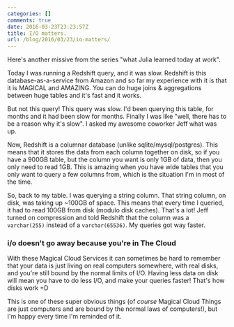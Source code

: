 ```yaml
---
categories: []
comments: true
date: 2016-03-23T23:23:57Z
title: I/O matters.
url: /blog/2016/03/23/io-matters/
---
```


Here's another missive from the series "what Julia learned today at work".

Today I was running a Redshift query, and it was slow. Redshift is this database-as-a-service from Amazon and so far my experience with it is that it is MAGICAL and AMAZING. You can do huge joins & aggregations between huge tables and it's fast and it works.

But not this query! This query was slow. I'd been querying this table, for months and it had been slow for months. Finally I was like "well, there has to be a reason why it's slow". I asked my awesome coworker Jeff what was up.

Now, Redshift is a columnar database (unlike sqlite/mysql/postgres). This means that it stores the data from each column together on disk, so if you have a 900GB table, but the column you want is only 1GB of data, then you only need to read 1GB. This is amazing when you have wide tables that you only want to query a few columns from, which is the situation I'm in most of the time.

So, back to my table. I was querying a string column. That string column, on disk, was taking up ~100GB of space. This means that every time I queried, it had to read 100GB from disk (modulo disk caches). That's a lot! Jeff turned on compression and told Redshift that the column was a `varchar(255)` instead of a `varchar(65536)`. My queries got way faster.

### i/o doesn't go away because you're in The Cloud

With these Magical Cloud Services it can sometimes be hard to remember that your data is just living on real computers somewhere, with real disks, and you're still bound by the normal limits of I/O. Having less data on disk will mean you have to do less I/O, and make your queries faster! That's how disks work =D

This is one of these super obvious things (of *course* Magical Cloud Things are just computers and are bound by the normal laws of computers!), but I'm happy every time I'm reminded of it.